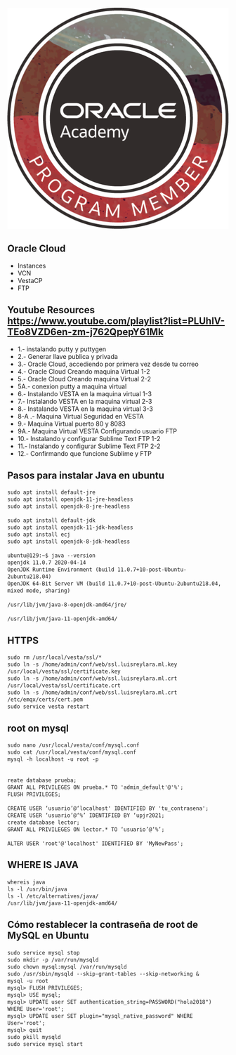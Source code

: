 ![alt text](member_ebadge.png)


## Oracle Cloud
* Instances
* VCN
* VestaCP
* FTP

## Youtube Resources https://www.youtube.com/playlist?list=PLUhIV-TEo8VZD6en-zm-j762QpepY61Mk
* 1.- instalando putty y puttygen
* 2.- Generar llave publica y privada
* 3.- Oracle Cloud, accediendo por primera vez desde tu correo
* 4.- Oracle Cloud Creando maquina Virtual 1-2
* 5.- Oracle Cloud Creando maquina Virtual 2-2
* 5A.- conexion putty a maquina virtual
* 6.- Instalando VESTA en la maquina virtual 1-3
* 7.- Instalando VESTA en la maquina virtual 2-3
* 8.- Instalando VESTA en la maquina virtual 3-3
* 8-A .- Maquina Virtual Seguridad en VESTA
* 9.- Maquina Virtual puerto 80 y 8083
* 9A.- Maquina Virtual VESTA Configurando usuario FTP
* 10.- Instalando y configurar Sublime Text FTP 1-2
* 11.- Instalando y configurar Sublime Text FTP 2-2
* 12.- Confirmando que funcione Sublime y FTP





## Pasos para instalar Java en ubuntu
```
sudo apt install default-jre            
sudo apt install openjdk-11-jre-headless
sudo apt install openjdk-8-jre-headless

sudo apt install default-jdk            
sudo apt install openjdk-11-jdk-headless
sudo apt install ecj                    
sudo apt install openjdk-8-jdk-headless

ubuntu@129:~$ java --version
openjdk 11.0.7 2020-04-14
OpenJDK Runtime Environment (build 11.0.7+10-post-Ubuntu-2ubuntu218.04)
OpenJDK 64-Bit Server VM (build 11.0.7+10-post-Ubuntu-2ubuntu218.04, mixed mode, sharing)

/usr/lib/jvm/java-8-openjdk-amd64/jre/

/usr/lib/jvm/java-11-openjdk-amd64/

```

## HTTPS

```
sudo rm /usr/local/vesta/ssl/*
sudo ln -s /home/admin/conf/web/ssl.luisreylara.ml.key /usr/local/vesta/ssl/certificate.key
sudo ln -s /home/admin/conf/web/ssl.luisreylara.ml.crt /usr/local/vesta/ssl/certificate.crt
sudo ln -s /home/admin/conf/web/ssl.luisreylara.ml.crt /etc/emqx/certs/cert.pem
sudo service vesta restart
```

## root on mysql
```
sudo nano /usr/local/vesta/conf/mysql.conf
sudo cat /usr/local/vesta/conf/mysql.conf
mysql -h localhost -u root -p


reate database prueba;
GRANT ALL PRIVILEGES ON prueba.* TO 'admin_default'@'%';
FLUSH PRIVILEGES;

CREATE USER ‘usuario’@‘localhost' IDENTIFIED BY 'tu_contrasena';
CREATE USER ‘usuario’@‘%’ IDENTIFIED BY ‘upjr2021;
create database lector;
GRANT ALL PRIVILEGES ON lector.* TO ‘usuario’@‘%’;

ALTER USER 'root'@'localhost' IDENTIFIED BY 'MyNewPass';

```

## WHERE IS JAVA
```
whereis java
ls -l /usr/bin/java
ls -l /etc/alternatives/java/
/usr/lib/jvm/java-11-openjdk-amd64/

```


## Cómo restablecer la contraseña de root de MySQL en Ubuntu
```
sudo service mysql stop
sudo mkdir -p /var/run/mysqld
sudo chown mysql:mysql /var/run/mysqld
sudo /usr/sbin/mysqld --skip-grant-tables --skip-networking &
mysql -u root
mysql> FLUSH PRIVILEGES;
mysql> USE mysql;
mysql> UPDATE user SET authentication_string=PASSWORD("hola2018") WHERE User='root';
mysql> UPDATE user SET plugin="mysql_native_password" WHERE User='root';
mysql> quit
sudo pkill mysqld
sudo service mysql start
```

